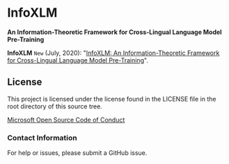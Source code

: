 # InfoXLM
**An Information-Theoretic Framework for Cross-Lingual Language Model Pre-Training**

**InfoXLM** ```New``` (July, 2020): "[InfoXLM: An Information-Theoretic Framework for Cross-Lingual Language Model Pre-Training](#)".

## License
This project is licensed under the license found in the LICENSE file in the root directory of this source tree.

[Microsoft Open Source Code of Conduct](https://opensource.microsoft.com/codeofconduct)

### Contact Information

For help or issues, please submit a GitHub issue.
